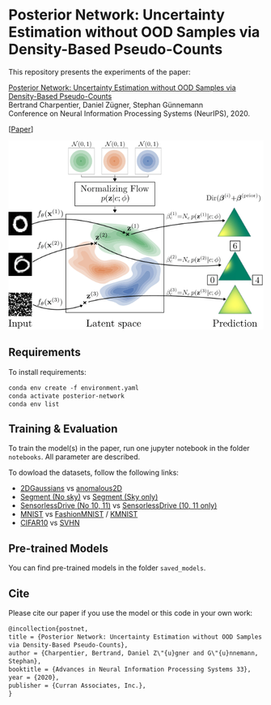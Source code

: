 # Posterior Network: Uncertainty Estimation without OOD Samples via Density-Based Pseudo-Counts

This repository presents the experiments of the paper:

[Posterior Network: Uncertainty Estimation without OOD Samples via Density-Based Pseudo-Counts](http://papers.nips.cc/paper/9445-uncertainty-on-asynchronous-time-event-prediction.pdf)<br>
Bertrand Charpentier, Daniel Zügner, Stephan Günnemann<br>
Conference on Neural Information Processing Systems (NeurIPS), 2020.

[[Paper](https://arxiv.org/pdf/2006.09239.pdf)]

![Diagram](diagram-1.png?raw=true "Diagram")

## Requirements

To install requirements:

```setup
conda env create -f environment.yaml
conda activate posterior-network
conda env list
```

## Training & Evaluation

To train the model(s) in the paper, run one jupyter notebook in the folder `notebooks`. All parameter are described.

To dowload the datasets, follow the following links:
- [2DGaussians](https://ln2.sync.com/dl/80d65ce00#tk74rers-cmuhhp64-vp2zp28m-mm7zsmsn) vs [anomalous2D](https://ln2.sync.com/dl/1940f4fd0#vt62pk6j-gmpt5yw6-c4w922rb-7jkw4g22)
- [Segment (No sky)](https://ln2.sync.com/dl/808d7d3d0#vsyw43e6-qi3t65qk-x86u838c-nehzxrc3) vs [Segment (Sky only)](https://ln2.sync.com/dl/52ea91a20#rppt45jy-wtmhpp52-k6haa7w2-5p3k5zfg)
- [SensorlessDrive (No 10, 11)](https://ln2.sync.com/dl/c41a8a050#i4gbn3wt-a6qjwbgd-m4ch8g6a-eacp6bh6) vs [SensorlessDrive (10, 11 only)](https://ln2.sync.com/dl/8b09e0d40#jmagkizd-dpguftcv-tfx4jktk-meqi5hju)
- [MNIST](https://ln2.sync.com/dl/315769850#uhd888js-tqv8xn4u-264x5xhr-ey6iqfaw) vs [FashionMNIST](https://ln2.sync.com/dl/0220ee6f0#2hd374ka-bt8jf94g-uy7hy5jt-2uxideru) / [KMNIST](https://ln2.sync.com/dl/703efb2a0#gfyih8rc-3t6s37cj-8mhmg3qx-zqj6hzqu)
- [CIFAR10](https://ln2.sync.com/dl/c18096180#ai7q5kjw-2a4ebpy2-gbemwuan-bbp45sxh) vs [SVHN](https://ln2.sync.com/dl/4e3742920#rmt7apcw-3j2yursi-gpuktnmw-2e9tsv8y)

## Pre-trained Models

You can find pre-trained models in the folder `saved_models`.

## Cite
Please cite our paper if you use the model or this code in your own work:

```
@incollection{postnet,
title = {Posterior Network: Uncertainty Estimation without OOD Samples via Density-Based Pseudo-Counts},
author = {Charpentier, Bertrand, Daniel Z\"{u}gner and G\"{u}nnemann, Stephan},
booktitle = {Advances in Neural Information Processing Systems 33},
year = {2020},
publisher = {Curran Associates, Inc.},
}
```